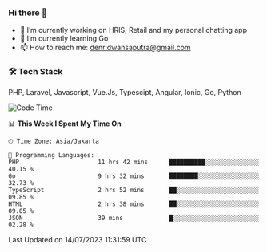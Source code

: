 ### Hi there 👋

- 🔭 I’m currently working on HRIS, Retail and my personal chatting app
- 🌱 I’m currently learning Go
- 📫 How to reach me: denridwansaputra@gmail.com


### 🛠 Tech Stack
PHP, Laravel, Javascript, Vue.Js, Typescipt, Angular, Ionic, Go, Python


<!--START_SECTION:waka-->
![Code Time](http://img.shields.io/badge/Code%20Time-3%2C467%20hrs%2032%20mins-blue)

📊 **This Week I Spent My Time On** 

```text
🕑︎ Time Zone: Asia/Jakarta

💬 Programming Languages: 
PHP                      11 hrs 42 mins      ██████████░░░░░░░░░░░░░░░   40.15 % 
Go                       9 hrs 32 mins       ████████░░░░░░░░░░░░░░░░░   32.73 % 
TypeScript               2 hrs 52 mins       ██░░░░░░░░░░░░░░░░░░░░░░░   09.85 % 
HTML                     2 hrs 38 mins       ██░░░░░░░░░░░░░░░░░░░░░░░   09.05 % 
JSON                     39 mins             █░░░░░░░░░░░░░░░░░░░░░░░░   02.28 % 
```


 Last Updated on 14/07/2023 11:31:59 UTC
<!--END_SECTION:waka-->
